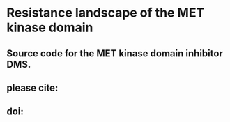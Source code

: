 # Resistance landscape of the MET kinase domain 

## Source code for the MET kinase domain inhibitor DMS.
## please cite: 
## doi: 


